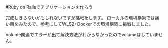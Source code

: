 #Ruby on Railsでアプリケーションを作ろう

完成しきらないかもしれないですが挑戦をします。
ローカルの環境構築では痛い目をみたので、[参考](https://qiita.com/daichi41/items/dfea6195cbb7b24f3419)にしてWLS2+Dockerでの環境構築に挑戦しました。

Volume関連でエラーが出て解決方法がわからなかったのでvolumeはしていません。
